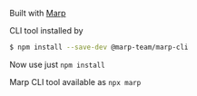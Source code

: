 Built with [Marp](https://marp.app/)

CLI tool installed by
```sh
$ npm install --save-dev @marp-team/marp-cli
```
Now use just `npm install`

Marp CLI tool available as `npx marp`
